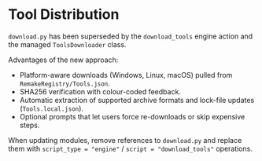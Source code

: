 # Tool Distribution

`download.py` has been superseded by the `download_tools` engine action and the managed `ToolsDownloader` class.

Advantages of the new approach:
- Platform-aware downloads (Windows, Linux, macOS) pulled from `RemakeRegistry/Tools.json`.
- SHA256 verification with colour-coded feedback.
- Automatic extraction of supported archive formats and lock-file updates (`Tools.local.json`).
- Optional prompts that let users force re-downloads or skip expensive steps.

When updating modules, remove references to `download.py` and replace them with `script_type = "engine"` / `script = "download_tools"` operations.
